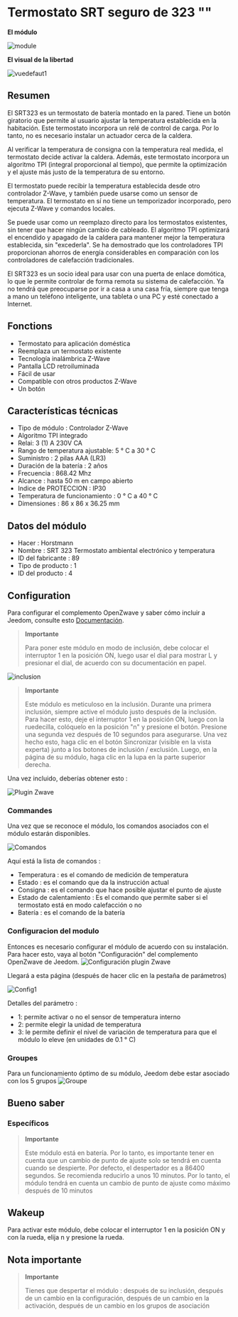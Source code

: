 # Termostato SRT seguro de 323 ""

**El módulo**

![module](images/secure.srt323/module.jpg)

**El visual de la libertad**

![vuedefaut1](images/secure.srt323/vuedefaut1.jpg)

## Resumen

El SRT323 es un termostato de batería montado en la pared. Tiene un botón giratorio que permite al usuario ajustar la temperatura establecida en la habitación. Este termostato incorpora un relé de control de carga. Por lo tanto, no es necesario instalar un actuador cerca de la caldera.

Al verificar la temperatura de consigna con la temperatura real medida, el termostato decide activar la caldera. Además, este termostato incorpora un algoritmo TPI (integral proporcional al tiempo), que permite la optimización y el ajuste más justo de la temperatura de su entorno.

El termostato puede recibir la temperatura establecida desde otro controlador Z-Wave, y también puede usarse como un sensor de temperatura. El termostato en sí no tiene un temporizador incorporado, pero ejecuta Z-Wave y comandos locales.

Se puede usar como un reemplazo directo para los termostatos existentes, sin tener que hacer ningún cambio de cableado. El algoritmo TPI optimizará el encendido y apagado de la caldera para mantener mejor la temperatura establecida, sin "excederla". Se ha demostrado que los controladores TPI proporcionan ahorros de energía considerables en comparación con los controladores de calefacción tradicionales.

El SRT323 es un socio ideal para usar con una puerta de enlace domótica, lo que le permite controlar de forma remota su sistema de calefacción. Ya no tendrá que preocuparse por ir a casa a una casa fría, siempre que tenga a mano un teléfono inteligente, una tableta o una PC y esté conectado a Internet.

## Fonctions

-   Termostato para aplicación doméstica
-   Reemplaza un termostato existente
-   Tecnología inalámbrica Z-Wave
-   Pantalla LCD retroiluminada
-   Fácil de usar
-   Compatible con otros productos Z-Wave
-   Un botón

## Características técnicas

-   Tipo de módulo : Controlador Z-Wave
-   Algoritmo TPI integrado
-   Relai: 3 (1) A 230V CA
-   Rango de temperatura ajustable: 5 ° C a 30 ° C
-   Suministro : 2 pilas AAA (LR3)
-   Duración de la batería : 2 años
-   Frecuencia : 868.42 Mhz
-   Alcance : hasta 50 m en campo abierto
-   Indice de PROTECCION : IP30
-   Temperatura de funcionamiento : 0 ° C a 40 ° C
-   Dimensiones : 86 x 86 x 36.25 mm

## Datos del módulo

-   Hacer : Horstmann
-   Nombre : SRT 323 Termostato ambiental electrónico y temperatura
-   ID del fabricante : 89
-   Tipo de producto : 1
-   ID del producto : 4

## Configuration

Para configurar el complemento OpenZwave y saber cómo incluir a Jeedom, consulte esto [Documentación](https://doc.jeedom.com/es_ES/plugins/automation%20protocol/openzwave/).

> **Importante**
>
> Para poner este módulo en modo de inclusión, debe colocar el interruptor 1 en la posición ON, luego usar el dial para mostrar L y presionar el dial, de acuerdo con su documentación en papel.

![inclusion](images/secure.srt323/inclusion.jpg)

> **Importante**
>
> Este módulo es meticuloso en la inclusión. Durante una primera inclusión, siempre active el módulo justo después de la inclusión. Para hacer esto, deje el interruptor 1 en la posición ON, luego con la ruedecilla, colóquelo en la posición "n" y presione el botón. Presione una segunda vez después de 10 segundos para asegurarse. Una vez hecho esto, haga clic en el botón Sincronizar (visible en la vista experta) junto a los botones de inclusión / exclusión. Luego, en la página de su módulo, haga clic en la lupa en la parte superior derecha.

Una vez incluido, deberías obtener esto :

![Plugin Zwave](images/secure.srt323/information.jpg)

### Commandes

Una vez que se reconoce el módulo, los comandos asociados con el módulo estarán disponibles.

![Comandos](images/secure.srt323/commandes.jpg)

Aquí está la lista de comandos :

-   Temperatura : es el comando de medición de temperatura
-   Estado : es el comando que da la instrucción actual
-   Consigna : es el comando que hace posible ajustar el punto de ajuste
-   Estado de calentamiento : Es el comando que permite saber si el termostato está en modo calefacción o no
-   Batería : es el comando de la batería

### Configuracion del modulo

Entonces es necesario configurar el módulo de acuerdo con su instalación. Para hacer esto, vaya al botón "Configuración" del complemento OpenZwave de Jeedom.
![Configuración plugin Zwave](images/plugin/bouton_configuration.jpg)

Llegará a esta página (después de hacer clic en la pestaña de parámetros)

![Config1](images/secure.srt323/config1.jpg)

Detalles del parámetro :

-   1: permite activar o no el sensor de temperatura interno
-   2: permite elegir la unidad de temperatura
-   3: le permite definir el nivel de variación de temperatura para que el módulo lo eleve (en unidades de 0.1 ° C)

### Groupes

Para un funcionamiento óptimo de su módulo, Jeedom debe estar asociado con los 5 grupos
![Groupe](images/secure.srt323/groupe.jpg)

## Bueno saber

### Específicos

> **Importante**
>
> Este módulo está en batería. Por lo tanto, es importante tener en cuenta que un cambio de punto de ajuste solo se tendrá en cuenta cuando se despierte. Por defecto, el despertador es a 86400 segundos. Se recomienda reducirlo a unos 10 minutos. Por lo tanto, el módulo tendrá en cuenta un cambio de punto de ajuste como máximo después de 10 minutos

## Wakeup

Para activar este módulo, debe colocar el interruptor 1 en la posición ON y
con la rueda, elija n y presione la rueda.

## Nota importante

> **Importante**
>
> Tienes que despertar el módulo : después de su inclusión, después de un cambio en la configuración, después de un cambio en la activación, después de un cambio en los grupos de asociación
